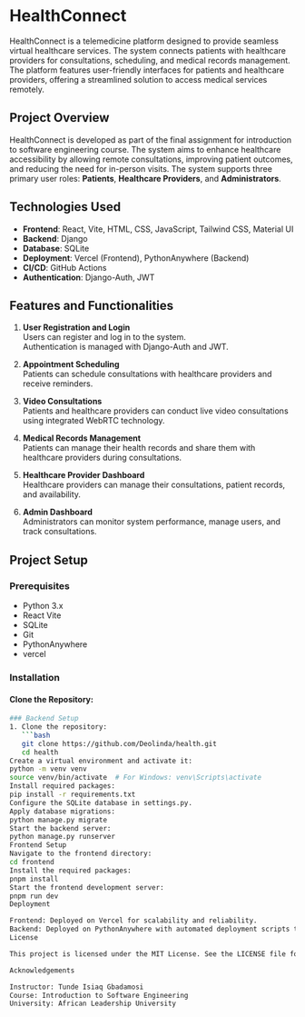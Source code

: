 # HealthConnect

HealthConnect is a telemedicine platform designed to provide seamless virtual healthcare services. The system connects patients with healthcare providers for consultations, scheduling, and medical records management. The platform features user-friendly interfaces for patients and healthcare providers, offering a streamlined solution to access medical services remotely.

## Project Overview
HealthConnect is developed as part of the final assignment for introduction to software engineering course. The system aims to enhance healthcare accessibility by allowing remote consultations, improving patient outcomes, and reducing the need for in-person visits. The system supports three primary user roles: **Patients**, **Healthcare Providers**, and **Administrators**.

## Technologies Used
- **Frontend**: React, Vite, HTML, CSS, JavaScript, Tailwind CSS, Material UI
- **Backend**: Django
- **Database**: SQLite
- **Deployment**: Vercel (Frontend), PythonAnywhere (Backend)
- **CI/CD**: GitHub Actions
- **Authentication**: Django-Auth, JWT

## Features and Functionalities
1. **User Registration and Login**  
   Users can register and log in to the system.  
   Authentication is managed with Django-Auth and JWT.

2. **Appointment Scheduling**  
   Patients can schedule consultations with healthcare providers and receive reminders.

3. **Video Consultations**  
   Patients and healthcare providers can conduct live video consultations using integrated WebRTC technology.

4. **Medical Records Management**  
   Patients can manage their health records and share them with healthcare providers during consultations.

5. **Healthcare Provider Dashboard**  
   Healthcare providers can manage their consultations, patient records, and availability.

6. **Admin Dashboard**  
   Administrators can monitor system performance, manage users, and track consultations.

## Project Setup

### Prerequisites
- Python 3.x
- React Vite
- SQLite
- Git
- PythonAnywhere
- vercel

### Installation

#### Clone the Repository:
```bash
### Backend Setup
1.⁠ ⁠Clone the repository:
   ```bash
   git clone https://github.com/Deolinda/health.git
   cd health
Create a virtual environment and activate it:
python -m venv venv
source venv/bin/activate  # For Windows: venv\Scripts\activate
Install required packages:
pip install -r requirements.txt
Configure the SQLite database in settings.py.
Apply database migrations:
python manage.py migrate
Start the backend server:
python manage.py runserver
Frontend Setup
Navigate to the frontend directory:
cd frontend
Install the required packages:
pnpm install
Start the frontend development server:
pnpm run dev
Deployment

Frontend: Deployed on Vercel for scalability and reliability.
Backend: Deployed on PythonAnywhere with automated deployment scripts to handle migrations and restart the server.
License

This project is licensed under the MIT License. See the LICENSE file for details.

Acknowledgements

Instructor: Tunde Isiaq Gbadamosi
Course: Introduction to Software Engineering
University: African Leadership University

